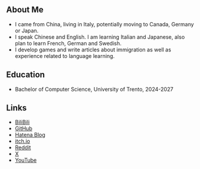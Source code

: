 ## About Me

- I came from China, living in Italy, potentially moving to Canada, Germany or Japan.
- I speak Chinese and English. I am learning Italian and Japanese, also plan to learn French, German and Swedish.
- I develop games and write articles about immigration as well as experience related to language learning.

## Education

- Bachelor of Computer Science, University of Trento, 2024-2027

## Links
- [BiliBili](https://space.bilibili.com/453838432)
- [GitHub](https://github.com/clareLab)
- [Hatena Blog](https://clarelab.hatenablog.com)
- [itch.io](https://clarelab.itch.io)
- [Reddit](https://www.reddit.com/user/No-Lab4175)
- [X](https://x.com/c1areLab)
- [YouTube](https://www.youtube.com/@clareLa6)